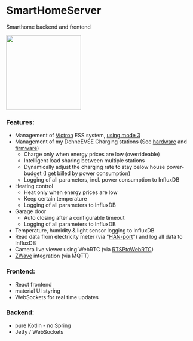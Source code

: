 # SmartHomeServer
Smarthome backend and frontend

<img src="docs/main_menu.png" width="200">

### Features:
- Management of [Victron](https://www.victronenergy.com/) ESS system, [using mode 3](https://www.victronenergy.com/live/ess:ess_mode_2_and_3)
- Management of my DehneEVSE Charging stations (See [hardware](https://github.com/sebdehne/DehneEVSE-Hardware) and [firmware](https://github.com/sebdehne/DehneEVSE-Firmware)) 
  - Charge only when energy prices are low (overrideable)
  - Intelligent load sharing between multiple stations
  - Dynamically adjust the charging rate to stay below house power-budget (I get billed by power consumption)
  - Logging of all parameters, incl. power consumption to InfluxDB
- Heating control
  - Heat only when energy prices are low
  - Keep certain temperature
  - Logging of all parameters to InfluxDB
- Garage door
  - Auto closing after a configurable timeout
  - Logging of all parameters to InfluxDB
- Temperature, humidity & light sensor logging to InfluxDB
- Read data from electricity meter (via "[HAN-port](https://www.nek.no/info-ams-han-utviklere/)") and log all data to InfluxDB 
- Camera live viewer using WebRTC (via [RTSPtoWebRTC](https://github.com/deepch/RTSPtoWebRTC))
- [ZWave](https://github.com/zwave-js) integration (via MQTT)

### Frontend:
- React frontend
- material UI styring
- WebSockets for real time updates

### Backend:
- pure Kotlin - no Spring
- Jetty / WebSockets
